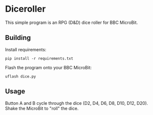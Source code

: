 # Diceroller

This simple program is an RPG (D&D) dice roller for BBC MicroBit.

## Building

Install requirements:

    pip install -r requirements.txt

Flash the program onto your BBC MicroBit:

    uflash dice.py

## Usage

Button A and B cycle through the dice (D2, D4, D6, D8, D10, D12, D20). Shake
the MicroBit to "roll" the dice.
